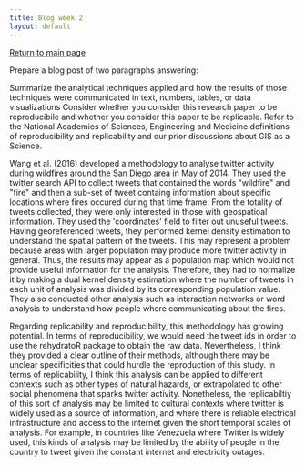 ```yaml
---
title: Blog week 2
layout: default
---
```

[Return to main page](https://stevenmontilla.github.io)

Prepare a blog post of two paragraphs answering:

Summarize the analytical techniques applied and how the results of those techniques were communicated in text, numbers, tables, or data visualizations
Consider whether you consider this research paper to be reproducibile and whether you consider this paper to be replicable. Refer to the National Academies of Sciences, Engineering and Medicine definitions of reproducibility and replicability and our prior discussions about GIS as a Science.

Wang et al. (2016) developed a methodology to analyse twitter activity during wildfires around the San Diego area in May of 2014. They used the twitter search API to collect tweets that contained the words "wildfire" and "fire" and then a sub-set of tweet containg information about specific locations where fires occured during that time frame. From the totality of tweets collected, they were only interested in those with geospatioal information. They used the 'coordinates' field to filter out unuseful tweets. Having georeferenced tweets, they performed kernel density estimation to understand the spatial pattern of the tweets. This may represent a problem because areas with larger population may produce more twitter activity in general. Thus, the results may appear as a population map which would not provide useful information for the analysis. Therefore, they had to normalize it by making a dual kernel density estimation where the number of tweets in each unit of analysis was divided by its corresponding population value. They also conducted other analysis such as interaction networks or word analysis to understand how people where communicating about the fires.

Regarding replicability and reproducibility, this methodology has growing potential. In terms of reproducibility, we would need the tweet ids in order to use the rehydratoR package to obtain the raw data. Nevertheless, I think they provided a clear outline of their methods, although there may be unclear specificities that could hurdle the reproduction of this study. In terms of replicability, I think this analysis can be applied to different contexts such as other types of natural hazards, or extrapolated to other social phenomena that sparks twitter activity. Nonetheless, the replicabiltiy of this sort of analysis may be limited to cultural contexts where twitter is widely used as a source of information, and where there is reliable electrical infrastructure and access to the internet given the short temporal scales of analysis. For example, in countries like Venezuela where Twitter is widely used, this kinds of analysis may be limited by the ability of people in the country to tweet given the constant internet and electricity outages. 
